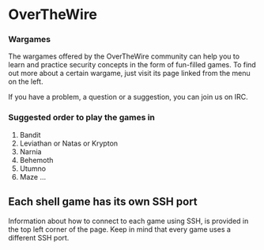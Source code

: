 # OverTheWire

### Wargames
The wargames offered by the OverTheWire community can help you to learn and practice security concepts in the form of fun-filled games.
To find out more about a certain wargame, just visit its page linked from the menu on the left.

If you have a problem, a question or a suggestion, you can join us on IRC.

### Suggested order to play the games in
1. Bandit
2. Leviathan or Natas or Krypton
3. Narnia
4. Behemoth
5. Utumno
6. Maze
…
## Each shell game has its own SSH port
Information about how to connect to each game using SSH, is provided in the top left corner of the page. Keep in mind that every game uses a different SSH port.

